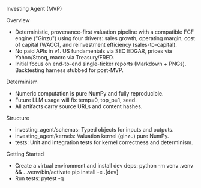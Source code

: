 Investing Agent (MVP)

Overview
- Deterministic, provenance-first valuation pipeline with a compatible FCF engine ("Ginzu") using four drivers: sales growth, operating margin, cost of capital (WACC), and reinvestment efficiency (sales-to-capital).
- No paid APIs in v1. US fundamentals via SEC EDGAR, prices via Yahoo/Stooq, macro via Treasury/FRED.
- Initial focus on end-to-end single-ticker reports (Markdown + PNGs). Backtesting harness stubbed for post-MVP.

Determinism
- Numeric computation is pure NumPy and fully reproducible.
- Future LLM usage will fix temp=0, top_p=1, seed.
- All artifacts carry source URLs and content hashes.

Structure
- investing_agent/schemas: Typed objects for inputs and outputs.
- investing_agent/kernels: Valuation kernel (ginzu) pure NumPy.
- tests: Unit and integration tests for kernel correctness and determinism.

Getting Started
- Create a virtual environment and install dev deps:
  python -m venv .venv && . .venv/bin/activate
  pip install -e .[dev]
- Run tests: pytest -q

